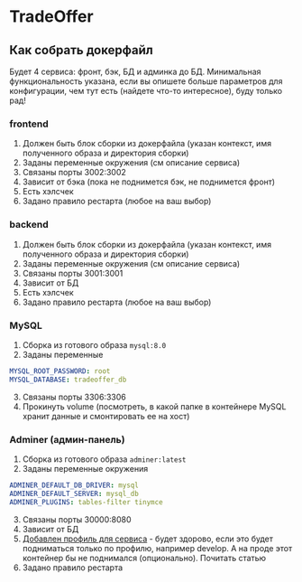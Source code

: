 # TradeOffer

## Как собрать докерфайл

Будет 4 сервиса: фронт, бэк, БД и админка до БД. Минимальная функциональность указана, если вы опишете больше 
параметров для конфигурации, чем тут есть (найдете что-то интересное), буду только рад!

### frontend
1) Должен быть блок сборки из докерфайла (указан контекст, имя полученного образа и директория сборки)
2) Заданы переменные окружения (см описание сервиса)
3) Связаны порты 3002:3002
4) Зависит от бэка (пока не поднимется бэк, не поднимется фронт)
5) Есть хэлсчек
6) Задано правило рестарта (любое на ваш выбор)

### backend
1) Должен быть блок сборки из докерфайла (указан контекст, имя полученного образа и директория сборки)
2) Заданы переменные окружения (см описание сервиса)
3) Связаны порты 3001:3001
4) Зависит от БД
5) Есть хэлсчек
6) Задано правило рестарта (любое на ваш выбор)

### MySQL
1) Сборка из готового образа `mysql:8.0`
2) Заданы переменные
```yaml
MYSQL_ROOT_PASSWORD: root
MYSQL_DATABASE: tradeoffer_db
```
3) Связаны порты 3306:3306
4) Прокинуть volume (посмотреть, в какой папке в контейнере MySQL хранит данные и смонтировать ее на хост)

### Adminer (админ-панель)
1) Сборка из готового образа `adminer:latest`
2) Заданы переменные окружения
```yaml
ADMINER_DEFAULT_DB_DRIVER: mysql
ADMINER_DEFAULT_SERVER: mysql_db
ADMINER_PLUGINS: tables-filter tinymce
```
3) Связаны порты 30000:8080
4) Зависит от БД
5) [Добавлен профиль для сервиса](https://docs.docker.com/compose/profiles/) - будет здорово, если это будет подниматься только по профилю, например develop.
А на проде этот контейнер бы не поднимался (опционально). Почитать статью
6) Задано правило рестарта

